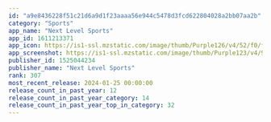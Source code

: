 ```yaml
---
id: "a9e8436228f51c21d6a9d1f23aaaa56e944c5478d3fcd622804028a2bb07aa2b"
category: "Sports"
app_name: "Next Level Sports"
app_id: 1611213371
app_icon: https://is1-ssl.mzstatic.com/image/thumb/Purple126/v4/52/f0/fe/52f0fe72-50e7-6ce9-aaae-e6803cbb84ea/AppIcon-1x_U007emarketing-0-7-0-85-220-0.png/1024x1024bb.png
app_screenshot: https://is1-ssl.mzstatic.com/image/thumb/Purple123/v4/99/83/cf/9983cf0b-ee86-4bf0-b81b-425f90626782/fd2ff2cf-5118-4a2f-acdc-e7afdd466dfd_1.png/1242x2688bb.png
publisher_id: 1525044234
publisher_name: "Next Level Sports"
rank: 307
most_recent_release: 2024-01-25 00:00:00
release_count_in_past_year: 12
release_count_in_past_year_category: 14
release_count_in_past_year_top_in_category: 32
---
```


